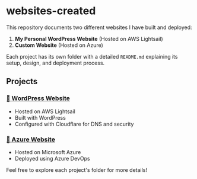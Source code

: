# websites-created

This repository documents two different websites I have built and deployed:

1. **My Personal WordPress Website** (Hosted on AWS Lightsail)  
2. **Custom Website** (Hosted on Azure)

Each project has its own folder with a detailed `README.md` explaining its setup, design, and deployment process.

## Projects

### [📂 WordPress Website](./personal-wordpress-site/README.md)
- Hosted on AWS Lightsail
- Built with WordPress
- Configured with Cloudflare for DNS and security

### [📂 Azure Website](./azure-website/README.md)
- Hosted on Microsoft Azure
- Deployed using Azure DevOps

Feel free to explore each project's folder for more details!
